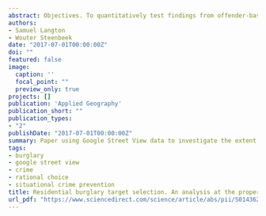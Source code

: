 ```yaml
---
abstract: Objectives. To quantitatively test findings from offender-based literaturedprimarily consisting of smallsample interviews or experimental scenarios with convicted burglarsdto investigate the extent to which the physical attributes of residential homes and their immediate surrounding area contribute to the risk of burglary. Methods. Collecting fresh, micro-level data using Google Street View (GSV) as a tool of Systematic Social Observation (SSO), we utilise a case-control design to isolate property-level effects. Analysis is carried out using conditional logistic regression. Results. The ease of escape from a property, the extent to which the dwelling is accessible, and the extent to which it is closed to surveillance from neighbours and passers-by are all positively related to burglary risk. There is no evidence that indications of resident wealth are related to the likelihood of victimisation, or that the effect of surveillability varies depending on the extent of collective efficacy in a neighbourhood. Conclusions. Burglary target selection does not stop at the selection of a target neighbourhood, but certain characteristics of individual properties within the same neighbourhood are in turn indicative of burglary risk. Quantitative analyses partly support findings from the offender-based research on residential burglary. We encourage future research to consider using GSV as a method of collecting fresh data, with the broader aim of explaining criminal behaviour at micro-spatial scales.
authors:
- Samuel Langton
- Wouter Steenbeek
date: "2017-07-01T00:00:00Z"
doi: ""
featured: false
image:
  caption: ''
  focal_point: ""
  preview_only: true
projects: []
publication: 'Applied Geography'
publication_short: ""
publication_types:
- "2"
publishDate: "2017-07-01T00:00:00Z"
summary: Paper using Google Street View data to investigate the extent to which the physical attributes of residential homes contribute to the risk of burglary. Please feel free to contact me for a copy if you do not have access!
tags:
- burglary
- google street view
- crime
- rational choice
- situational crime prevention
title: Residential burglary target selection. An analysis at the property-level using Google Street View
url_pdf: "https://www.sciencedirect.com/science/article/abs/pii/S0143622816304970"
---
```


